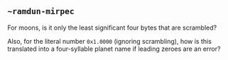## `~ramdun-mirpec`
For moons, is it only the least significant four bytes that are scrambled?

Also, for the literal number `0x1.0000` (ignoring scrambling), how is this translated into a four-syllable planet name if leading zeroes are an error?